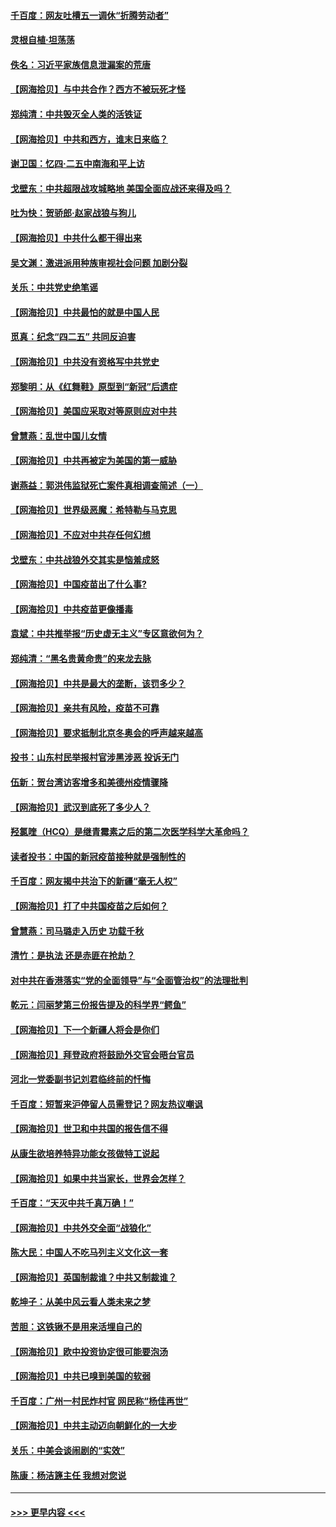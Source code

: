 #### [千百度：网友吐槽五一调休“折腾劳动者”](../pages/nsc993/n12905934.md?t=04261852) 
#### [灵根自植‧坦荡荡](../pages/nsc993/n12905562.md?t=04261852) 
#### [佚名：习近平家族信息泄漏案的荒唐](../pages/nsc993/n12904705.md?t=04261852) 
#### [【网海拾贝】与中共合作？西方不被玩死才怪](../pages/nsc993/n12903873.md?t=04261852) 
#### [郑纯清：中共毁灭全人类的活铁证](../pages/nsc993/n12903785.md?t=04261852) 
#### [【网海拾贝】中共和西方，谁末日来临？](../pages/nsc993/n12903482.md?t=04261852) 
#### [谢卫国：忆四‧二五中南海和平上访](../pages/nsc993/n12902192.md?t=04261852) 
#### [戈壁东：中共超限战攻城略地 美国全面应战还来得及吗？](../pages/nsc993/n12902297.md?t=04261852) 
#### [吐为快：贺骄郎‧赵家战狼与狗儿](../pages/nsc993/n12902280.md?t=04261852) 
#### [【网海拾贝】中共什么都干得出来](../pages/nsc993/n12897500.md?t=04261852) 
#### [吴文渊：激进派用种族审视社会问题 加剧分裂](../pages/nsc993/n12893881.md?t=04261852) 
#### [关乐：中共党史绝笔谣](../pages/nsc993/n12897270.md?t=04261852) 
#### [【网海拾贝】中共最怕的就是中国人民](../pages/nsc993/n12894705.md?t=04261852) 
#### [觅真：纪念“四二五” 共同反迫害](../pages/nsc993/n12894553.md?t=04261852) 
#### [【网海拾贝】中共没有资格写中共党史](../pages/nsc993/n12892231.md?t=04261852) 
#### [郑黎明：从《红舞鞋》原型到“新冠”后遗症](../pages/nsc993/n12890469.md?t=04261852) 
#### [【网海拾贝】美国应采取对等原则应对中共](../pages/nsc993/n12889176.md?t=04261852) 
#### [曾慧燕：乱世中国儿女情](../pages/nsc993/n12887931.md?t=04261852) 
#### [【网海拾贝】中共再被定为美国的第一威胁](../pages/nsc993/n12887580.md?t=04261852) 
#### [谢燕益：郭洪伟监狱死亡案件真相调查简述（一）](../pages/nsc993/n12885648.md?t=04261852) 
#### [【网海拾贝】世界级恶魔：希特勒与马克思](../pages/nsc993/n12884062.md?t=04261852) 
#### [【网海拾贝】不应对中共存任何幻想](../pages/nsc993/n12881460.md?t=04261852) 
#### [戈壁东：中共战狼外交其实是恼羞成怒](../pages/nsc993/n12880392.md?t=04261852) 
#### [【网海拾贝】中国疫苗出了什么事?](../pages/nsc993/n12879124.md?t=04261852) 
#### [【网海拾贝】中共疫苗更像播毒](../pages/nsc993/n12876631.md?t=04261852) 
#### [袁斌：中共推举报“历史虚无主义”专区意欲何为？](../pages/nsc993/n12876530.md?t=04261852) 
#### [郑纯清：“黑名贵黄命贵”的来龙去脉](../pages/nsc993/n12875589.md?t=04261852) 
#### [【网海拾贝】中共是最大的垄断，该罚多少？](../pages/nsc993/n12874006.md?t=04261852) 
#### [【网海拾贝】亲共有风险，疫苗不可靠](../pages/nsc993/n12872224.md?t=04261852) 
#### [【网海拾贝】要求抵制北京冬奥会的呼声越来越高](../pages/nsc993/n12868962.md?t=04261852) 
#### [投书：山东村民举报村官涉黑涉恶 投诉无门](../pages/nsc993/n12869726.md?t=04261852) 
#### [伍新：贺台湾访客增多和美德州疫情骤降](../pages/nsc993/n12865651.md?t=04261852) 
#### [【网海拾贝】武汉到底死了多少人？](../pages/nsc993/n12863707.md?t=04261852) 
#### [羟氯喹（HCQ）是继青霉素之后的第二次医学科学大革命吗？](../pages/nsc993/n12638564.md?t=04261852) 
#### [读者投书：中国的新冠疫苗接种就是强制性的](../pages/nsc993/n12859932.md?t=04261852) 
#### [千百度：网友揭中共治下的新疆“毫无人权”](../pages/nsc993/n12858385.md?t=04261852) 
#### [【网海拾贝】打了中共国疫苗之后如何？](../pages/nsc993/n12857866.md?t=04261852) 
#### [曾慧燕：司马璐走入历史 功载千秋](../pages/nsc993/n12856996.md?t=04261852) 
#### [清竹：是执法 还是赤匪在抢劫？](../pages/nsc993/n12856952.md?t=04261852) 
#### [对中共在香港落实“党的全面领导”与“全面管治权”的法理批判](../pages/nsc993/n12856929.md?t=04261852) 
#### [乾元：闫丽梦第三份报告提及的科学界“鳄鱼”](../pages/nsc993/n12855985.md?t=04261852) 
#### [【网海拾贝】下一个新疆人将会是你们](../pages/nsc993/n12855864.md?t=04261852) 
#### [【网海拾贝】拜登政府将鼓励外交官会晤台官员](../pages/nsc993/n12853615.md?t=04261852) 
#### [河北一党委副书记刘君临终前的忏悔](../pages/nsc993/n12849420.md?t=04261852) 
#### [千百度：短暂来沪停留人员需登记？网友热议嘲讽](../pages/nsc993/n12853497.md?t=04261852) 
#### [【网海拾贝】世卫和中共国的报告信不得](../pages/nsc993/n12850902.md?t=04261852) 
#### [从康生欲培养特异功能女孩做特工说起](../pages/nsc993/n12849289.md?t=04261852) 
#### [【网海拾贝】如果中共当家长，世界会怎样？](../pages/nsc993/n12848436.md?t=04261852) 
#### [千百度：“天灭中共千真万确！”](../pages/nsc993/n12845659.md?t=04261852) 
#### [【网海拾贝】中共外交全面“战狼化”](../pages/nsc993/n12845607.md?t=04261852) 
#### [陈大民：中国人不吃马列主义文化这一套](../pages/nsc993/n12842496.md?t=04261852) 
#### [【网海拾贝】英国制裁谁？中共又制裁谁？](../pages/nsc993/n12840909.md?t=04261852) 
#### [乾坤子：从美中风云看人类未来之梦](../pages/nsc993/n12840590.md?t=04261852) 
#### [苦胆：这铁锹不是用来活埋自己的](../pages/nsc993/n12839512.md?t=04261852) 
#### [【网海拾贝】欧中投资协定很可能要泡汤](../pages/nsc993/n12835122.md?t=04261852) 
#### [【网海拾贝】中共已嗅到美国的软弱](../pages/nsc993/n12832411.md?t=04261852) 
#### [千百度：广州一村民炸村官 网民称“杨佳再世”](../pages/nsc993/n12832380.md?t=04261852) 
#### [【网海拾贝】中共主动迈向朝鲜化的一大步](../pages/nsc993/n12829887.md?t=04261852) 
#### [关乐：中美会谈闹剧的“实效”](../pages/nsc993/n12826698.md?t=04261852) 
#### [陈康：杨洁篪主任  我想对您说](../pages/nsc993/n12826609.md?t=04261852) 

----
#### [ >>> 更早内容 <<< ](../indexes/nsc993-earlier.md)
